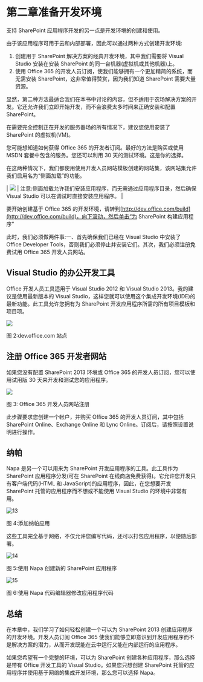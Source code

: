 # 第二章准备开发环境

支持 SharePoint 应用程序开发的另一点是开发环境的创建和使用。

由于该应用程序可用于云和内部部署，因此可以通过两种方式创建开发环境:

1.  创建用于 SharePoint 解决方案的经典开发环境，其中我们需要将 Visual Studio 安装在安装 SharePoint 的同一台机器(虚拟机或其他机器)上。
2.  使用 Office 365 的开发人员订阅，使我们能够拥有一个更加精简的系统，而无需安装 SharePoint，这非常值得赞赏，因为我们知道 SharePoint 需要大量资源。

显然，第二种方法最适合我们在本书中讨论的内容，但不适用于农场解决方案的开发。它还允许我们立即开始开发，而不会浪费太多时间来正确安装和配置 SharePoint。

在需要完全控制正在开发的服务器场的所有情况下，建议您使用安装了 SharePoint 的虚拟机(VM)。

您可能想知道如何获得 Office 365 的开发者订阅。最好的方法是购买或使用 MSDN 套餐中包含的服务。您还可以利用 30 天的测试环境。这是你的选择。

在这两种情况下，我们都使用使用开发人员网站模板创建的网站集，该网站集允许我们启用名为“侧面加载”的功能。

| ![](../Images/note.png) | 注意:侧面加载允许我们安装应用程序，而无需通过应用程序目录，然后确保 Visual Studio 可以在调试时直接安装应用程序。 |

要开始创建基于 Office 365 的开发环境，请转到[http://dev.office.com/build](http://dev.office.com/build)，向下滚动，然后单击“为 SharePoint 构建应用程序”

此时，我们必须做两件事:一、首先确保我们已经在 Visual Studio 中安装了 Office Developer Tools，否则我们必须停止并安装它们。其次，我们必须注册免费试用 Office 365 开发人员网站。

## Visual Studio 的办公开发工具

Office 开发人员工具适用于 Visual Studio 2012 和 Visual Studio 2013。我的建议是使用最新版本的 Visual Studio，这样您就可以使用这个集成开发环境(IDE)的最新功能。此工具允许您拥有为 SharePoint 开发应用程序所需的所有项目模板和项目项。

![](../Images/image003.png)

图 2:dev.office.com 站点

## 注册 Office 365 开发者网站

如果您没有配置 SharePoint 2013 环境或 Office 365 的开发人员订阅，您可以使用试用版 30 天来开发和测试您的应用程序。

![](../Images/image004.png)

图 3: Office 365 开发人员网站注册

此步骤要求您创建一个帐户，并购买 Office 365 的开发人员订阅，其中包括 SharePoint Online、Exchange Online 和 Lync Online。订阅后，请按照设置说明进行操作。

## 纳帕

Napa 是另一个可以用来为 SharePoint 开发应用程序的工具。此工具作为 SharePoint 应用程序分发(可在 SharePoint 在线商店免费获得)。它允许您开发只有客户端代码(HTML 和 JavaScript)的应用程序，因此，在您想要开发 SharePoint 托管的应用程序而不想或不能使用 Visual Studio 的环境中非常有用。

![13](../Images/image005.jpg)

图 4:添加纳帕应用

这些工具完全基于网络，不仅允许您编写代码，还可以打包应用程序，以便随后部署。

![14](../Images/image006.jpg)

图 5:使用 Napa 创建新的 SharePoint 应用程序

![15](../Images/image007.jpg)

图 6:使用 Napa 代码编辑器修改应用程序代码

## 总结

在本章中，我们学习了如何轻松创建一个可以为 SharePoint 2013 创建应用程序的开发环境。开发人员订阅 Office 365 使我们能够立即意识到开发应用程序而不是解决方案的潜力，从而开发既能在云中运行又能在内部运行的应用程序。

如果您希望有一个完整的环境，可以为 SharePoint 创建各种应用程序，那么选择是带有 Office 开发工具的 Visual Studio。如果您只想创建 SharePoint 托管的应用程序并使用基于网络的集成开发环境，那么您可以选择 Napa。